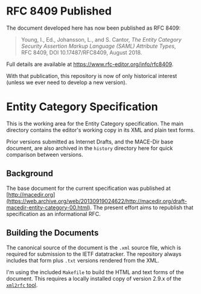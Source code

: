 # RFC 8409 Published

The document developed here has now been published as RFC 8409:

>Young, I., Ed., Johansson, L., and S. Cantor, *The Entity Category Security
>Assertion Markup Language (SAML) Attribute Types*, RFC&nbsp;8409,
>DOI&nbsp;10.17487/RFC8409, August&nbsp;2018.

Full details are available at <https://www.rfc-editor.org/info/rfc8409>.

With that publication, this repository is now of only historical interest
(unless we ever need to develop a new version).

# Entity Category Specification

This is the working area for the Entity Category specification.
The main directory contains the editor's working copy in its XML
and plain text forms.

Prior versions submitted as Internet Drafts, and the MACE-Dir base document, are
also archived in the `history` directory here for quick comparison between
versions.

## Background

The base document for the current specification was published at
[http://macedir.org](https://web.archive.org/web/20130919024622/http://macedir.org/draft-macedir-entity-category-00.html).
The present effort aims to republish that specification as an informational RFC.

## Building the Documents

The canonical source of the document is the `.xml` source file, which is
required for submission to the IETF datatracker.
The repository always includes that form plus `.txt` versions rendered from the
XML.

I'm using the included `Makefile` to build the HTML and text forms of the
document.  This requires a locally installed copy of version 2.9.x of the
[`xml2rfc` tool](https://pypi.python.org/pypi/xml2rfc/).
